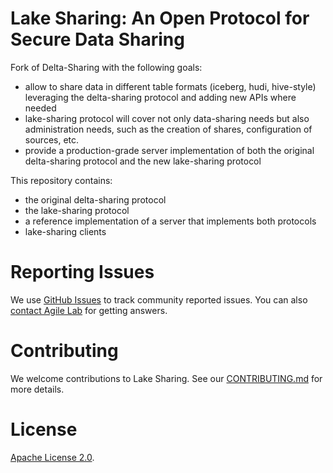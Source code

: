 # Lake Sharing: An Open Protocol for Secure Data Sharing

Fork of Delta-Sharing with the following goals:

- allow to share data in different table formats (iceberg, hudi, hive-style) leveraging the delta-sharing protocol and adding new APIs where needed
- lake-sharing protocol will cover not only data-sharing needs but also administration needs, such as the creation of shares, configuration of sources, etc.
- provide a production-grade server implementation of both the original delta-sharing protocol and the new lake-sharing protocol

This repository contains:

- the original delta-sharing protocol
- the lake-sharing protocol
- a reference implementation of a server that implements both protocols
- lake-sharing clients


# Reporting Issues

We use [GitHub Issues](https://github.com/agilelab-dev/lake-sharing/issues) to track community reported issues. You can also [contact Agile Lab](mailto://communityimpact@agilelab.it) for getting answers.

# Contributing 
We welcome contributions to Lake Sharing. See our [CONTRIBUTING.md](CONTRIBUTING.md) for more details.

# License
[Apache License 2.0](LICENSE.txt).